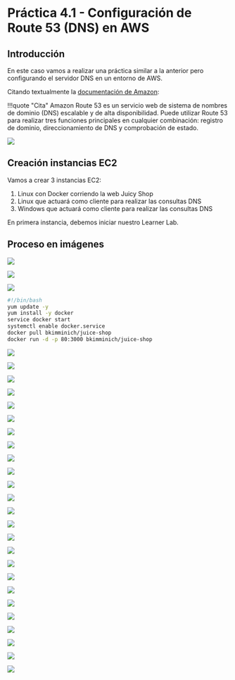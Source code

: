 # Práctica 4.1 - Configuración de Route 53 (DNS) en AWS

## Introducción
En este caso vamos a realizar una práctica similar a la anterior pero configurando el servidor DNS en un entorno de AWS.

Citando textualmente la [documentación de Amazon](https://docs.aws.amazon.com/es_es/Route53/latest/DeveloperGuide/Welcome.html):

!!!quote "Cita"
    Amazon Route 53 es un servicio web de sistema de nombres de dominio (DNS) escalable y de alta disponibilidad. Puede utilizar Route 53 para realizar tres funciones principales en cualquier combinación: registro de dominio, direccionamiento de DNS y comprobación de estado.
    

![](./img/route53-diagrama.png)


## Creación instancias EC2

Vamos a crear 3 instancias EC2:

1. Linux con Docker corriendo la web Juicy Shop
2. Linux que actuará como cliente para realizar las consultas DNS
3. Windows que actuará como cliente para realizar las consultas DNS

En primera instancia, debemos iniciar nuestro Learner Lab.


## Proceso en imágenes

![](./img/route53_1.png)

![](./img/route53_2.png)

![](./img/route53_3.png)

```bash title="Código"
#!/bin/bash 
yum update -y 
yum install -y docker 
service docker start 
systemctl enable docker.service
docker pull bkimminich/juice-shop 
docker run -d -p 80:3000 bkimminich/juice-shop
```

![](./img/route53_4.png)

![](./img/route53_5.png)

![](./img/route53_6.png)

![](./img/route53_7.png)

![](./img/route53_8.png)

![](./img/route53_9.png)

![](./img/route53_10.png)

![](./img/route53_11.png)

![](./img/route53_12.png)

![](./img/route53_13.png)

![](./img/route53_14.png)

![](./img/route53_15.png)

![](./img/route53_16.png)

![](./img/route53_17.png)

![](./img/route53_18.png)

![](./img/route53_19.png)

![](./img/route53_20.png)

![](./img/route53_22.png)

![](./img/route53_21.png)

![](./img/route53_23.png)

![](./img/route53_24.png)

![](./img/route53_25.png)

![](./img/route53_26.png)

![](./img/route53_27.png)

![](./img/route53_28.png)